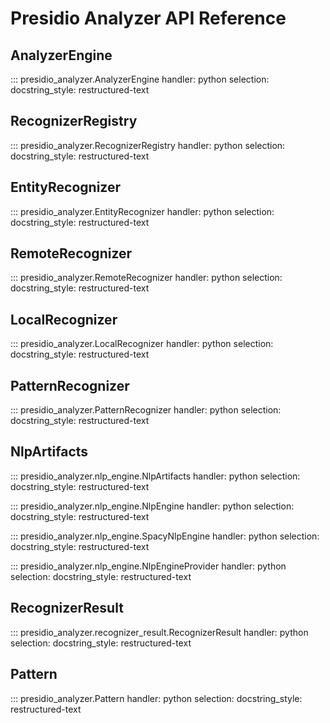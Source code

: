 # Presidio Analyzer API Reference

## AnalyzerEngine

::: presidio_analyzer.AnalyzerEngine
    handler: python
    selection:
      docstring_style: restructured-text

## RecognizerRegistry

::: presidio_analyzer.RecognizerRegistry
    handler: python
    selection:
      docstring_style: restructured-text

## EntityRecognizer

::: presidio_analyzer.EntityRecognizer
    handler: python
    selection:
      docstring_style: restructured-text

## RemoteRecognizer

::: presidio_analyzer.RemoteRecognizer
    handler: python
    selection:
      docstring_style: restructured-text

## LocalRecognizer

::: presidio_analyzer.LocalRecognizer
    handler: python
    selection:
      docstring_style: restructured-text

## PatternRecognizer

::: presidio_analyzer.PatternRecognizer
    handler: python
    selection:
      docstring_style: restructured-text

## NlpArtifacts

::: presidio_analyzer.nlp_engine.NlpArtifacts
    handler: python
    selection:
      docstring_style: restructured-text

::: presidio_analyzer.nlp_engine.NlpEngine
    handler: python
    selection:
      docstring_style: restructured-text

::: presidio_analyzer.nlp_engine.SpacyNlpEngine
    handler: python
    selection:
      docstring_style: restructured-text

::: presidio_analyzer.nlp_engine.NlpEngineProvider
    handler: python
    selection:
      docstring_style: restructured-text

## RecognizerResult

::: presidio_analyzer.recognizer_result.RecognizerResult
    handler: python
    selection:
      docstring_style: restructured-text

## Pattern

::: presidio_analyzer.Pattern
    handler: python
    selection:
      docstring_style: restructured-text
